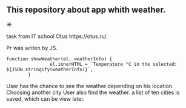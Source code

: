 <h2>This repository about app whith weather.</h2><p>&#9728;</p>
task from IT school Otus https://otus.ru/.


Pr was writen by JS. 
<pre><code>function showWeather(el, weatherInfo) {
                el.innerHTML = `Temperature °C in the selected: ${JSON.stringify(weatherInfo)}`;
        }</code></pre>

        
User has the chance to see the weather depending on his location. Choosing another city User also find the weather.
a list of ten cities is saved, which can be view later.




